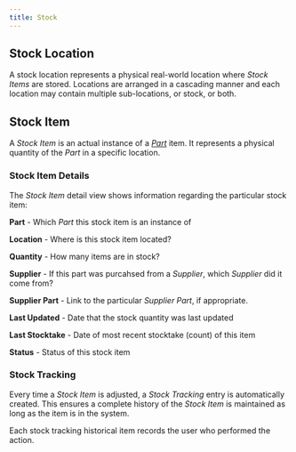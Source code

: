 ```yaml
---
title: Stock
--- 
```


## Stock Location

A stock location represents a physical real-world location where *Stock Items* are stored. Locations are arranged in a cascading manner and each location may contain multiple sub-locations, or stock, or both.

## Stock Item

A *Stock Item* is an actual instance of a [*Part*](../../part/part) item. It represents a physical quantity of the *Part* in a specific location.

### Stock Item Details

The *Stock Item* detail view shows information regarding the particular stock item:

**Part** - Which *Part* this stock item is an instance of

**Location** - Where is this stock item located?

**Quantity** - How many items are in stock?

**Supplier** - If this part was purcahsed from a *Supplier*, which *Supplier* did it come from?

**Supplier Part** - Link to the particular *Supplier Part*, if appropriate.

**Last Updated** - Date that the stock quantity was last updated

**Last Stocktake** - Date of most recent stocktake (count) of this item

**Status** - Status of this stock item

### Stock Tracking

Every time a *Stock Item* is adjusted, a *Stock Tracking* entry is automatically created. This ensures a complete history of the *Stock Item* is maintained as long as the item is in the system.

Each stock tracking historical item records the user who performed the action.

